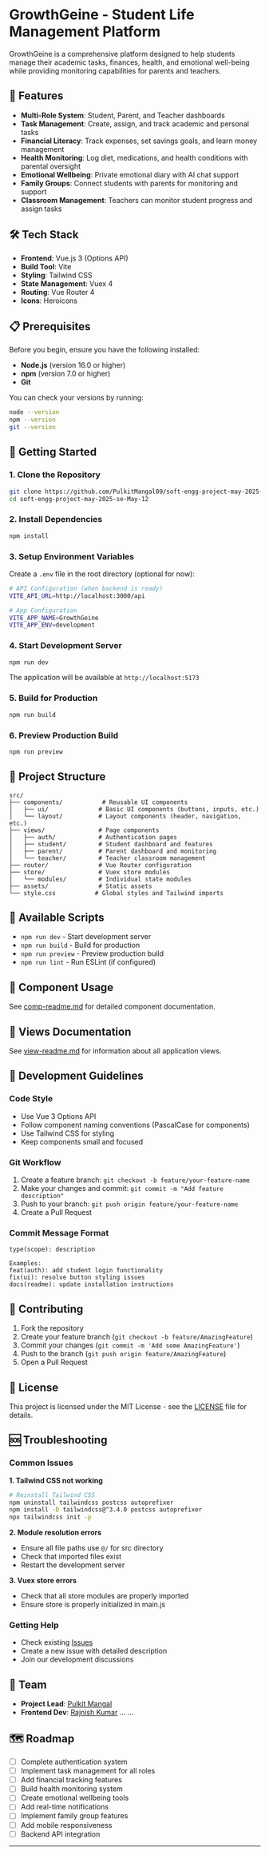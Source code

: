 # GrowthGeine - Student Life Management Platform

GrowthGeine is a comprehensive platform designed to help students manage their academic tasks, finances, health, and emotional well-being while providing monitoring capabilities for parents and teachers.

## 🚀 Features

- **Multi-Role System**: Student, Parent, and Teacher dashboards
- **Task Management**: Create, assign, and track academic and personal tasks
- **Financial Literacy**: Track expenses, set savings goals, and learn money management
- **Health Monitoring**: Log diet, medications, and health conditions with parental oversight
- **Emotional Wellbeing**: Private emotional diary with AI chat support
- **Family Groups**: Connect students with parents for monitoring and support
- **Classroom Management**: Teachers can monitor student progress and assign tasks

## 🛠 Tech Stack

- **Frontend**: Vue.js 3 (Options API)
- **Build Tool**: Vite
- **Styling**: Tailwind CSS
- **State Management**: Vuex 4
- **Routing**: Vue Router 4
- **Icons**: Heroicons

## 📋 Prerequisites

Before you begin, ensure you have the following installed:

- **Node.js** (version 16.0 or higher)
- **npm** (version 7.0 or higher)
- **Git**

You can check your versions by running:
```bash
node --version
npm --version
git --version
```

## 🚀 Getting Started

### 1. Clone the Repository

```bash
git clone https://github.com/PulkitMangal09/soft-engg-project-may-2025-se-May-12.git
cd soft-engg-project-may-2025-se-May-12
```

### 2. Install Dependencies

```bash
npm install
```

### 3. Setup Environment Variables

Create a `.env` file in the root directory (optional for now):

```bash
# API Configuration (when backend is ready)
VITE_API_URL=http://localhost:3000/api

# App Configuration
VITE_APP_NAME=GrowthGeine
VITE_APP_ENV=development
```

### 4. Start Development Server

```bash
npm run dev
```

The application will be available at `http://localhost:5173`

### 5. Build for Production

```bash
npm run build
```

### 6. Preview Production Build

```bash
npm run preview
```

## 📁 Project Structure

```
src/
├── components/           # Reusable UI components
│   ├── ui/              # Basic UI components (buttons, inputs, etc.)
│   └── layout/          # Layout components (header, navigation, etc.)
├── views/               # Page components
│   ├── auth/            # Authentication pages
│   ├── student/         # Student dashboard and features
│   ├── parent/          # Parent dashboard and monitoring
│   └── teacher/         # Teacher classroom management
├── router/              # Vue Router configuration
├── store/               # Vuex store modules
│   └── modules/         # Individual state modules
├── assets/              # Static assets
└── style.css           # Global styles and Tailwind imports
```

## 🎨 Available Scripts

- `npm run dev` - Start development server
- `npm run build` - Build for production
- `npm run preview` - Preview production build
- `npm run lint` - Run ESLint (if configured)

## 🧩 Component Usage

See [comp-readme.md](./comp-readme.md) for detailed component documentation.

## 📱 Views Documentation

See [view-readme.md](./view-readme.md) for information about all application views.

## 🔧 Development Guidelines

### Code Style

- Use Vue 3 Options API
- Follow component naming conventions (PascalCase for components)
- Use Tailwind CSS for styling
- Keep components small and focused

### Git Workflow

1. Create a feature branch: `git checkout -b feature/your-feature-name`
2. Make your changes and commit: `git commit -m "Add feature description"`
3. Push to your branch: `git push origin feature/your-feature-name`
4. Create a Pull Request

### Commit Message Format

```
type(scope): description

Examples:
feat(auth): add student login functionality
fix(ui): resolve button styling issues
docs(readme): update installation instructions
```

## 🤝 Contributing

1. Fork the repository
2. Create your feature branch (`git checkout -b feature/AmazingFeature`)
3. Commit your changes (`git commit -m 'Add some AmazingFeature'`)
4. Push to the branch (`git push origin feature/AmazingFeature`)
5. Open a Pull Request

## 📄 License

This project is licensed under the MIT License - see the [LICENSE](LICENSE) file for details.

## 🆘 Troubleshooting

### Common Issues

**1. Tailwind CSS not working**
```bash
# Reinstall Tailwind CSS
npm uninstall tailwindcss postcss autoprefixer
npm install -D tailwindcss@^3.4.0 postcss autoprefixer
npx tailwindcss init -p
```

**2. Module resolution errors**
- Ensure all file paths use `@/` for src directory
- Check that imported files exist
- Restart the development server

**3. Vuex store errors**
- Check that all store modules are properly imported
- Ensure store is properly initialized in main.js

### Getting Help

- Check existing [Issues](https://github.com/PulkitMangal09/soft-engg-project-may-2025-se-May-12/issues)
- Create a new issue with detailed description
- Join our development discussions

## 👥 Team

- **Project Lead**: [Pulkit Mangal](https://github.com/PulkitMangal09)
- **Frontend Dev**: [Rajnish Kumar](https://github.com/0rajnishk)
...
...

## 🗺 Roadmap

- [ ] Complete authentication system
- [ ] Implement task management for all roles
- [ ] Add financial tracking features
- [ ] Build health monitoring system
- [ ] Create emotional wellbeing tools
- [ ] Add real-time notifications
- [ ] Implement family group features
- [ ] Add mobile responsiveness
- [ ] Backend API integration

---
